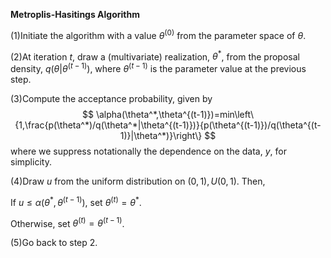 **Metroplis-Hasitings Algorithm**

$(1)$Initiate the algorithm with a value $\theta^{(0)}$ from the parameter space of $\theta$.

$(2)$At iteration $t$, draw a (multivariate) realization, $\theta^*$, from the proposal density, $q(\theta|\theta^{(t-1)})$, where $\theta^{(t-1)}$ is the parameter value at the previous step.

$(3)$Compute the acceptance probability, given by
$$
\alpha(\theta^*,\theta^{(t-1)})=min\left\{1,\frac{p(\theta^*)/q(\theta^*|\theta^{(t-1)})}{p(\theta^{(t-1)})/q(\theta^{(t-1)}|\theta^*)}\right\}
$$
where we suppress notationally the dependence on the data, $y$, for simplicity.

$(4)$Draw $u$ from the uniform distribution on $(0, 1), U(0, 1)$. Then,

If $u\leqslant \alpha(\theta^*,\theta^{(t-1)})$, set $\theta^{(t)}=\theta^*$.

Otherwise, set $\theta^{(t)}=\theta^{(t-1)}$.

$(5)$Go back to step $2$.


